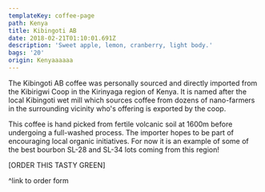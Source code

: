 ```yaml
---
templateKey: coffee-page
path: Kenya
title: Kibingoti AB
date: 2018-02-21T01:10:01.691Z
description: 'Sweet apple, lemon, cranberry, light body.'
bags: '20'
origin: Kenyaaaaaa
---
```

The Kibingoti AB coffee was personally sourced and directly imported from the Kibirigwi Coop in the Kirinyaga region of Kenya. It is named after the local Kibingoti wet mill which sources coffee from dozens of nano-farmers in the surrounding vicinity who's offering is exported by the coop.

This coffee is hand picked from fertile volcanic soil at 1600m before undergoing a full-washed process. The importer hopes to be part of encouraging local organic initiatives. For now it is an example of some of the best bourbon SL-28 and SL-34 lots coming from this region!

\[ORDER THIS TASTY GREEN]

^link to order form
